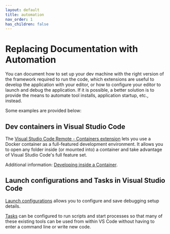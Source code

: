 ```yaml
---
layout: default
title: automation
nav_order: 1
has_children: false
---
```


# Replacing Documentation with Automation

You can document how to set up your dev machine with the right version of the framework required to run the code, which extensions are useful to develop the application with your editor, or how to configure your editor to launch and debug the application. If it is possible, a better solution is to provide the means to automate tool installs, application startup, etc., instead.

Some examples are provided below:

## Dev containers in Visual Studio Code

The [Visual Studio Code Remote - Containers extension](https://marketplace.visualstudio.com/items?itemName=ms-vscode-remote.remote-containers) lets you use a Docker container as a full-featured development environment. It allows you to open any folder inside (or mounted into) a container and take advantage of Visual Studio Code's full feature set.

Additional information: [Developing inside a Container](https://code.visualstudio.com/docs/remote/containers).

## Launch configurations and Tasks in Visual Studio Code

[Launch configurations](https://code.visualstudio.com/Docs/editor/debugging#_launch-configurations) allows you to configure and save debugging setup details.

[Tasks](https://code.visualstudio.com/Docs/editor/tasks) can be configured to run scripts and start processes so that many of these existing tools can be used from within VS Code without having to enter a command line or write new code.
